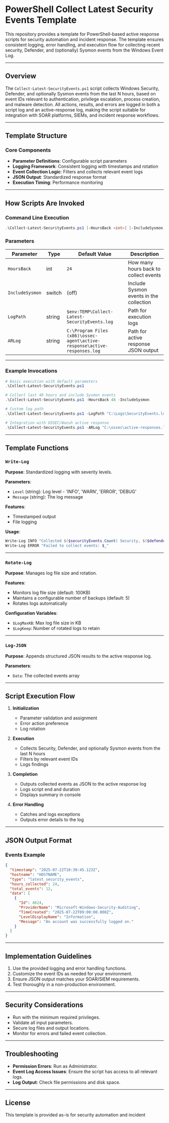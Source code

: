 # PowerShell Collect Latest Security Events Template

This repository provides a template for PowerShell-based active response scripts for security automation and incident response. The template ensures consistent logging, error handling, and execution flow for collecting recent security, Defender, and (optionally) Sysmon events from the Windows Event Log.

---

## Overview

The `Collect-Latest-SecurityEvents.ps1` script collects Windows Security, Defender, and optionally Sysmon events from the last N hours, based on event IDs relevant to authentication, privilege escalation, process creation, and malware detection. All actions, results, and errors are logged in both a script log and an active-response log, making the script suitable for integration with SOAR platforms, SIEMs, and incident response workflows.

---

## Template Structure

### Core Components

- **Parameter Definitions**: Configurable script parameters
- **Logging Framework**: Consistent logging with timestamps and rotation
- **Event Collection Logic**: Filters and collects relevant event logs
- **JSON Output**: Standardized response format
- **Execution Timing**: Performance monitoring

---

## How Scripts Are Invoked

### Command Line Execution

```powershell
.\Collect-Latest-SecurityEvents.ps1 [-HoursBack <int>] [-IncludeSysmon] [-LogPath <string>] [-ARLog <string>]
```

### Parameters

| Parameter      | Type    | Default Value                                                    | Description                                  |
|----------------|---------|------------------------------------------------------------------|----------------------------------------------|
| `HoursBack`    | int     | `24`                                                             | How many hours back to collect events        |
| `IncludeSysmon`| switch  | (off)                                                            | Include Sysmon events in the collection      |
| `LogPath`      | string  | `$env:TEMP\Collect-Latest-SecurityEvents.log`                    | Path for execution logs                      |
| `ARLog`        | string  | `C:\Program Files (x86)\ossec-agent\active-response\active-responses.log` | Path for active response JSON output         |

---

### Example Invocations

```powershell
# Basic execution with default parameters
.\Collect-Latest-SecurityEvents.ps1

# Collect last 48 hours and include Sysmon events
.\Collect-Latest-SecurityEvents.ps1 -HoursBack 48 -IncludeSysmon

# Custom log path
.\Collect-Latest-SecurityEvents.ps1 -LogPath "C:\Logs\SecurityEvents.log"

# Integration with OSSEC/Wazuh active response
.\Collect-Latest-SecurityEvents.ps1 -ARLog "C:\ossec\active-responses.log"
```

---

## Template Functions

### `Write-Log`
**Purpose**: Standardized logging with severity levels.

**Parameters**:
- `Level` (string): Log level - 'INFO', 'WARN', 'ERROR', 'DEBUG'
- `Message` (string): The log message

**Features**:
- Timestamped output
- File logging

**Usage**:
```powershell
Write-Log INFO "Collected $($securityEvents.Count) Security, $($defenderEvents.Count) Defender, $SysmonCount Sysmon events (total $Total) from last $HoursBack hrs. JSON appended."
Write-Log ERROR "Failed to collect events: $_"
```

---

### `Rotate-Log`
**Purpose**: Manages log file size and rotation.

**Features**:
- Monitors log file size (default: 100KB)
- Maintains a configurable number of backups (default: 5)
- Rotates logs automatically

**Configuration Variables**:
- `$LogMaxKB`: Max log file size in KB
- `$LogKeep`: Number of rotated logs to retain

---

### `Log-JSON`
**Purpose**: Appends structured JSON results to the active response log.

**Parameters**:
- `Data`: The collected events array

---

## Script Execution Flow

1. **Initialization**
   - Parameter validation and assignment
   - Error action preference
   - Log rotation

2. **Execution**
   - Collects Security, Defender, and optionally Sysmon events from the last N hours
   - Filters by relevant event IDs
   - Logs findings

3. **Completion**
   - Outputs collected events as JSON to the active response log
   - Logs script end and duration
   - Displays summary in console

4. **Error Handling**
   - Catches and logs exceptions
   - Outputs error details to the log

---

## JSON Output Format

### Events Example

```json
{
  "timestamp": "2025-07-22T10:30:45.123Z",
  "hostname": "HOSTNAME",
  "type": "latest_security_events",
  "hours_collected": 24,
  "total_events": 12,
  "data": [
    {
      "Id": 4624,
      "ProviderName": "Microsoft-Windows-Security-Auditing",
      "TimeCreated": "2025-07-22T09:00:00.000Z",
      "LevelDisplayName": "Information",
      "Message": "An account was successfully logged on."
    }
  ]
}
```

---

## Implementation Guidelines

1. Use the provided logging and error handling functions.
2. Customize the event IDs as needed for your environment.
3. Ensure JSON output matches your SOAR/SIEM requirements.
4. Test thoroughly in a non-production environment.

---

## Security Considerations

- Run with the minimum required privileges.
- Validate all input parameters.
- Secure log files and output locations.
- Monitor for errors and failed event collection.

---

## Troubleshooting

- **Permission Errors**: Run as Administrator.
- **Event Log Access Issues**: Ensure the script has access to all relevant logs.
- **Log Output**: Check file permissions and disk space.

---

## License

This template is provided as-is for security automation and incident
